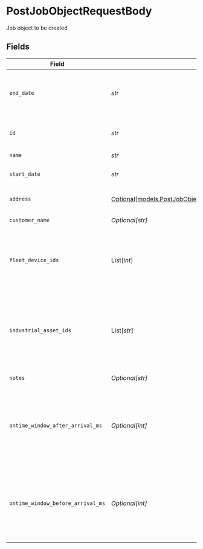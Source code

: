 # PostJobObjectRequestBody

Job object to be created


## Fields

| Field                                                                                                                              | Type                                                                                                                               | Required                                                                                                                           | Description                                                                                                                        | Example                                                                                                                            |
| ---------------------------------------------------------------------------------------------------------------------------------- | ---------------------------------------------------------------------------------------------------------------------------------- | ---------------------------------------------------------------------------------------------------------------------------------- | ---------------------------------------------------------------------------------------------------------------------------------- | ---------------------------------------------------------------------------------------------------------------------------------- |
| `end_date`                                                                                                                         | *str*                                                                                                                              | :heavy_check_mark:                                                                                                                 | End date of job in RFC 3339 format. Must be greater than or equal to the start date                                                | 2019-06-13T19:08:25Z                                                                                                               |
| `id`                                                                                                                               | *str*                                                                                                                              | :heavy_check_mark:                                                                                                                 | Job Id                                                                                                                             | 8d218e6c-7a16-4f9f-90f7-cc1d93b9e596                                                                                               |
| `name`                                                                                                                             | *str*                                                                                                                              | :heavy_check_mark:                                                                                                                 | Job name                                                                                                                           | My Job Name                                                                                                                        |
| `start_date`                                                                                                                       | *str*                                                                                                                              | :heavy_check_mark:                                                                                                                 | Start date of job in RFC 3339 format.                                                                                              | 2019-06-13T19:08:25Z                                                                                                               |
| `address`                                                                                                                          | [Optional[models.PostJobObjectjobLocationRequestObjectRequestBody]](../models/postjobobjectjoblocationrequestobjectrequestbody.md) | :heavy_minus_sign:                                                                                                                 | A location object for the job                                                                                                      |                                                                                                                                    |
| `customer_name`                                                                                                                    | *Optional[str]*                                                                                                                    | :heavy_minus_sign:                                                                                                                 | Customer name for job                                                                                                              | Samsara                                                                                                                            |
| `fleet_device_ids`                                                                                                                 | List[*int*]                                                                                                                        | :heavy_minus_sign:                                                                                                                 | Fleet devices to be added to this job (cannot have both industrial assets and fleet devices in the same job)                       | [<br/>1234567,<br/>654321<br/>]                                                                                                    |
| `industrial_asset_ids`                                                                                                             | List[*str*]                                                                                                                        | :heavy_minus_sign:                                                                                                                 | IndustrialAssets to be added to this job (cannot have both industrial assets and fleet devices in the same job)                    | [<br/>"8d218e6c-7a16-4f9f-90f7-cc1d93b9e596",<br/>"ba84a7e2-9c8d-481f-a248-7cce6b22be9d"<br/>]                                     |
| `notes`                                                                                                                            | *Optional[str]*                                                                                                                    | :heavy_minus_sign:                                                                                                                 | Notes for the upcoming job                                                                                                         | These are my notes                                                                                                                 |
| `ontime_window_after_arrival_ms`                                                                                                   | *Optional[int]*                                                                                                                    | :heavy_minus_sign:                                                                                                                 | Specifies the time window (in milliseconds) after a stop's scheduled arrival time during which the stop is considered 'on-time'.   | 300000                                                                                                                             |
| `ontime_window_before_arrival_ms`                                                                                                  | *Optional[int]*                                                                                                                    | :heavy_minus_sign:                                                                                                                 | Specifies the time window (in milliseconds) before a stop's scheduled arrival time during which the stop is considered 'on-time'.  | 300000                                                                                                                             |